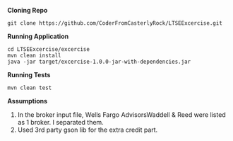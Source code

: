 

**Cloning Repo**
```
git clone https://github.com/CoderFromCasterlyRock/LTSEExcercise.git
```

**Running Application**
```
cd LTSEExcercise/excercise
mvn clean install
java -jar target/excercise-1.0.0-jar-with-dependencies.jar
```

**Running Tests**
``` 
mvn clean test
```


**Assumptions**
1. In the broker input file, Wells Fargo AdvisorsWaddell & Reed were listed as 1 broker. I separated them.
2. Used 3rd party gson lib for the extra credit part.
